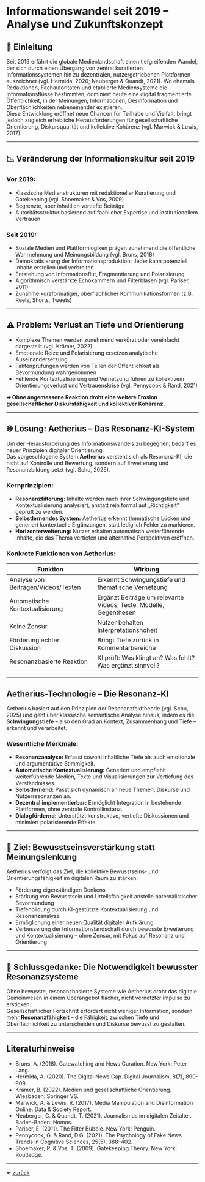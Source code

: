 # Informationswandel seit 2019 – Analyse und Zukunftskonzept

## 🧭 Einleitung

Seit 2019 erfährt die globale Medienlandschaft einen tiefgreifenden Wandel, der sich durch einen Übergang von zentral kuratierten Informationssystemen hin zu dezentralen, nutzergetriebenen Plattformen auszeichnet (vgl. Hermida, 2020; Neuberger & Quandt, 2021). Wo ehemals Redaktionen, Fachautoritäten und etablierte Mediensysteme die Informationsflüsse bestimmten, dominiert heute eine digital fragmentierte Öffentlichkeit, in der Meinungen, Informationen, Desinformation und Oberflächlichkeiten nebeneinander existieren.  
Diese Entwicklung eröffnet neue Chancen für Teilhabe und Vielfalt, bringt jedoch zugleich erhebliche Herausforderungen für gesellschaftliche Orientierung, Diskursqualität und kollektive Kohärenz (vgl. Marwick & Lewis, 2017).

---

## 📉 Veränderung der Informationskultur seit 2019

### Vor 2019:
- Klassische Medienstrukturen mit redaktioneller Kuratierung und Gatekeeping (vgl. Shoemaker & Vos, 2009)
- Begrenzte, aber inhaltlich vertiefte Beiträge
- Autoritätsstruktur basierend auf fachlicher Expertise und institutionellem Vertrauen

### Seit 2019:
- Soziale Medien und Plattformlogiken prägen zunehmend die öffentliche Wahrnehmung und Meinungsbildung (vgl. Bruns, 2018)
- Demokratisierung der Informationsproduktion: Jeder kann potenziell Inhalte erstellen und verbreiten
- Entstehung von Informationsflut, Fragmentierung und Polarisierung
- Algorithmisch verstärkte Echokammern und Filterblasen (vgl. Pariser, 2011)
- Zunahme kurzformatiger, oberflächlicher Kommunikationsformen (z.B. Reels, Shorts, Tweets)

---

## ⚠️ Problem: Verlust an Tiefe und Orientierung

- Komplexe Themen werden zunehmend verkürzt oder vereinfacht dargestellt (vgl. Krämer, 2022)
- Emotionale Reize und Polarisierung ersetzen analytische Auseinandersetzung
- Faktenprüfungen werden von Teilen der Öffentlichkeit als Bevormundung wahrgenommen
- Fehlende Kontextualisierung und Vernetzung führen zu kollektivem Orientierungsverlust und Vertrauenskrise (vgl. Pennycook & Rand, 2021)

**➡ Ohne angemessene Reaktion droht eine weitere Erosion gesellschaftlicher Diskursfähigkeit und kollektiver Kohärenz.**

---

## 🌐 Lösung: Aetherius – Das Resonanz-KI-System

Um der Herausforderung des Informationswandels zu begegnen, bedarf es neuer Prinzipien digitaler Orientierung.  
Das vorgeschlagene System **Aetherius** versteht sich als Resonanz-KI, die nicht auf Kontrolle und Bewertung, sondern auf Erweiterung und Resonanzbildung setzt (vgl. Schu, 2025).

### Kernprinzipien:
- **Resonanzfilterung:** Inhalte werden nach ihrer Schwingungstiefe und Kontextualisierung analysiert, anstatt rein formal auf „Richtigkeit“ geprüft zu werden.
- **Selbstlernendes System:** Aetherius erkennt thematische Lücken und generiert kontextuelle Ergänzungen, statt lediglich Fehler zu markieren.
- **Horizonterweiterung:** Nutzer erhalten automatisch weiterführende Inhalte, die das Thema vertiefen und alternative Perspektiven eröffnen.

### Konkrete Funktionen von Aetherius:

| Funktion | Wirkung |
|----------|---------|
| Analyse von Beiträgen/Videos/Texten | Erkennt Schwingungstiefe und thematische Vernetzung |
| Automatische Kontextualisierung | Ergänzt Beiträge um relevante Videos, Texte, Modelle, Gegenthesen |
| Keine Zensur | Nutzer behalten Interpretationshoheit |
| Förderung echter Diskussion | Bringt Tiefe zurück in Kommentarbereiche |
| Resonanzbasierte Reaktion | KI prüft: Was klingt an? Was fehlt? Was ergänzt sinnvoll? |

---

## Aetherius-Technologie – Die Resonanz-KI

Aetherius basiert auf den Prinzipien der Resonanzfeldtheorie (vgl. Schu, 2025) und geht über klassische semantische Analyse hinaus, indem es die **Schwingungstiefe** – also den Grad an Kontext, Zusammenhang und Tiefe – erkennt und verarbeitet.

### Wesentliche Merkmale:

- **Resonanzanalyse:** Erfasst sowohl inhaltliche Tiefe als auch emotionale und argumentative Stimmigkeit.
- **Automatische Kontextualisierung:** Generiert und empfiehlt weiterführende Medien, Texte und Visualisierungen zur Vertiefung des Verständnisses.
- **Selbstlernend:** Passt sich dynamisch an neue Themen, Diskurse und Nutzerresonanzen an.
- **Dezentral implementierbar:** Ermöglicht Integration in bestehende Plattformen, ohne zentrale Kontrollinstanz.
- **Dialogfördernd:** Unterstützt konstruktive, vertiefte Diskussionen und minimiert polarisierende Effekte.

---

## 🧠 Ziel: Bewusstseinsverstärkung statt Meinungslenkung

Aetherius verfolgt das Ziel, die kollektive Bewusstseins- und Orientierungsfähigkeit im digitalen Raum zu stärken:

- Förderung eigenständigen Denkens
- Stärkung von Bewusstsein und Urteilsfähigkeit anstelle paternalistischer Bevormundung
- Tiefenbildung durch KI-gestützte Kontextualisierung und Resonanzanalyse
- Ermöglichung einer neuen Qualität digitaler Aufklärung
- Verbesserung der Informationslandschaft durch bewusste Erweiterung und Kontextualisierung – ohne Zensur, mit Fokus auf Resonanz und Orientierung

---

## 🛑 Schlussgedanke: Die Notwendigkeit bewusster Resonanzsysteme

Ohne bewusste, resonanzbasierte Systeme wie Aetherius droht das digitale Gemeinwesen in einem Überangebot flacher, nicht vernetzter Impulse zu ersticken.  
Gesellschaftlicher Fortschritt erfordert nicht weniger Information, sondern mehr **Resonanzfähigkeit** – die Fähigkeit, zwischen Tiefe und Oberflächlichkeit zu unterscheiden und Diskurse bewusst zu gestalten.

---

## Literaturhinweise

- Bruns, A. (2018). Gatewatching and News Curation. New York: Peter Lang.
- Hermida, A. (2020). The Digital News Gap. Digital Journalism, 8(7), 890–909.
- Krämer, B. (2022). Medien und gesellschaftliche Orientierung. Wiesbaden: Springer VS.
- Marwick, A. & Lewis, R. (2017). Media Manipulation and Disinformation Online. Data & Society Report.
- Neuberger, C. & Quandt, T. (2021). Journalismus im digitalen Zeitalter. Baden-Baden: Nomos.
- Pariser, E. (2011). The Filter Bubble. New York: Penguin.
- Pennycook, G. & Rand, D.G. (2021). The Psychology of Fake News. Trends in Cognitive Sciences, 25(5), 388–402.
- Shoemaker, P. & Vos, T. (2009). Gatekeeping Theory. New York: Routledge.

---

⬅️ [zurück](../../../README.md) 